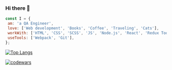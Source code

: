 ### Hi there 👋


```javascript
const I = {
 am: 'a QA Engineer',
 love: ['Web development', 'Books', 'Coffee', 'Traveling', 'Cats'],
 workWith: ['HTML', 'CSS', 'SCSS', 'JS', 'Node.js', 'React', 'Redux Toolkit'],
 useTools: ['Webpack', 'Git'],
};
```

[![Top Langs](https://github-readme-stats.vercel.app/api/top-langs/?username=popova-iu-iu&layout=compact)](https://github.com/popova-iu-iu/github-readme-stats)

[![codewars](https://www.codewars.com/users/popova-iu-iu/badges/small)](https://www.codewars.com/users/popova-iu-iu) 


<!--
**popova-iu-iu/popova-iu-iu** is a ✨ _special_ ✨ repository because its `README.md` (this file) appears on your GitHub profile.

Here are some ideas to get you started:

- 🔭 I’m currently working on ...
- 🌱 I’m currently learning ...
- 👯 I’m looking to collaborate on ...
- 🤔 I’m looking for help with ...
- 💬 Ask me about ...
- 📫 How to reach me: ...
- 😄 Pronouns: ...
- ⚡ Fun fact: ...
-->
